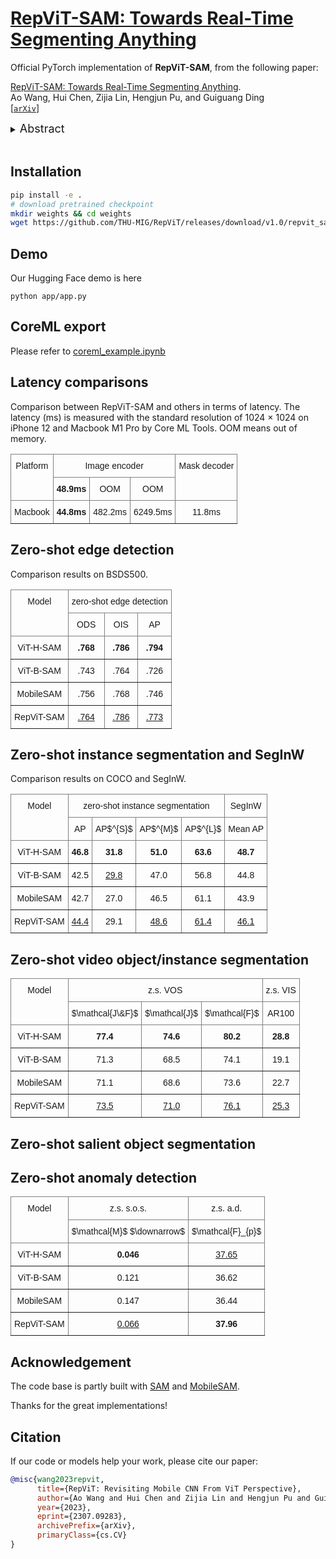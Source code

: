 # [RepViT-SAM: Towards Real-Time Segmenting Anything]()

Official PyTorch implementation of **RepViT-SAM**, from the following paper:

[RepViT-SAM: Towards Real-Time Segmenting Anything]().\
Ao Wang, Hui Chen, Zijia Lin, Hengjun Pu, and Guiguang Ding\
[[`arXiv`]()]

<details>
  <summary>
  <font size="+1">Abstract</font>
  </summary>
Segment Anything Model (SAM) has shown impressive zero-shot transfer performance for various computer vision tasks recently. However, its heavy computation costs remain daunting for practical applications. MobileSAM proposes to replace the heavyweight image encoder in SAM with TinyViT by employing distillation, which results in a significant reduction in computational requirements. However, its deployment on resource-constrained mobile devices still encounters challenges due to the substantial memory and computational overhead caused by self-attention mechanisms. Recently, RepViT achieves the state-of-the-art performance and latency trade-off on mobile devices by incorporating efficient architectural designs of ViTs into CNNs. Here, to achieve real-time segmenting anything on mobile devices, following, we replace the heavyweight image encoder in SAM with RepViT model, ending up with the RepViT-SAM model. Extensive experiments show that RepViT-SAM can enjoy significantly better zero-shot transfer capability than MobileSAM, along with nearly $10\times$ faster inference speed. The code and models are available at \url{https://github.com/THU-MIG/RepViT}.
</details>

<br/>

## Installation
```bash
pip install -e .
# download pretrained checkpoint
mkdir weights && cd weights
wget https://github.com/THU-MIG/RepViT/releases/download/v1.0/repvit_sam.pt
```

## Demo
Our Hugging Face demo is here
```
python app/app.py
```

## CoreML export
Please refer to [coreml_example.ipynb](./notebooks/coreml_example.ipynb)


## Latency comparisons
Comparison between RepViT-SAM and others in terms of latency. The latency (ms) is measured with the standard resolution of 1024 $\times$ 1024 on iPhone 12 and Macbook M1 Pro by Core ML Tools. OOM means out of memory.

<style type="text/css">
.tg  {border-collapse:collapse;border-spacing:0;}
.tg td{border-color:black;border-style:solid;border-width:1px;font-family:Arial, sans-serif;font-size:14px;
  overflow:hidden;padding:10px 5px;word-break:normal;}
.tg th{border-color:black;border-style:solid;border-width:1px;font-family:Arial, sans-serif;font-size:14px;
  font-weight:normal;overflow:hidden;padding:10px 5px;word-break:normal;}
.tg .tg-c3ow{border-color:inherit;text-align:center;vertical-align:top}
</style>
<table class="tg">
<thead>
  <tr>
    <th class="tg-c3ow" rowspan="2">Platform</th>
    <th class="tg-c3ow" colspan="3">Image encoder</th>
    <th class="tg-c3ow" rowspan="2">Mask decoder</th>
  </tr>
  <tr>
    <th class="tg-c3ow"><b>48.9ms</b></th>
    <th class="tg-c3ow">OOM</th>
    <th class="tg-c3ow">OOM</th>
  </tr>
</thead>
<tbody>
  <tr>
    <td class="tg-c3ow">Macbook</td>
    <td class="tg-c3ow"><b>44.8ms</b></td>
    <td class="tg-c3ow">482.2ms</td>
    <td class="tg-c3ow">6249.5ms</td>
    <td class="tg-c3ow">11.8ms</td>
  </tr>
</tbody>
</table>


## Zero-shot edge detection

Comparison results on BSDS500.

<style type="text/css">
.tg  {border-collapse:collapse;border-spacing:0;}
.tg td{border-color:black;border-style:solid;border-width:1px;font-family:Arial, sans-serif;font-size:14px;
  overflow:hidden;padding:10px 5px;word-break:normal;}
.tg th{border-color:black;border-style:solid;border-width:1px;font-family:Arial, sans-serif;font-size:14px;
  font-weight:normal;overflow:hidden;padding:10px 5px;word-break:normal;}
.tg .tg-c3ow{border-color:inherit;text-align:center;vertical-align:top}
</style>
<table class="tg">
<thead>
  <tr>
    <th class="tg-c3ow" rowspan="2">Model</th>
    <th class="tg-c3ow" colspan="3">zero-shot edge detection</th>
  </tr>
  <tr>
    <th class="tg-c3ow">ODS</th>
    <th class="tg-c3ow">OIS</th>
    <th class="tg-c3ow">AP</th>
  </tr>
</thead>
<tbody>
  <tr>
    <td class="tg-c3ow">ViT-H-SAM</td>
    <td class="tg-c3ow"><b>.768</b></td>
    <td class="tg-c3ow"><b>.786</b></td>
    <td class="tg-c3ow"><b>.794</b></td>
  </tr>
  <tr>
    <td class="tg-c3ow">ViT-B-SAM</td>
    <td class="tg-c3ow">.743</td>
    <td class="tg-c3ow">.764</td>
    <td class="tg-c3ow">.726</td>
  </tr>
  <tr>
    <td class="tg-c3ow">MobileSAM</td>
    <td class="tg-c3ow">.756</td>
    <td class="tg-c3ow">.768</td>
    <td class="tg-c3ow">.746</td>
  </tr>
  <tr>
    <td class="tg-c3ow">RepViT-SAM</td>
    <td class="tg-c3ow"><u>.764</u></td>
    <td class="tg-c3ow"><u>.786</u></td>
    <td class="tg-c3ow"><u>.773</u></td>
  </tr>
</tbody>
</table>


## Zero-shot instance segmentation and SegInW
Comparison results on COCO and SegInW.
<style type="text/css">
.tg  {border-collapse:collapse;border-spacing:0;}
.tg td{border-color:black;border-style:solid;border-width:1px;font-family:Arial, sans-serif;font-size:14px;
  overflow:hidden;padding:10px 5px;word-break:normal;}
.tg th{border-color:black;border-style:solid;border-width:1px;font-family:Arial, sans-serif;font-size:14px;
  font-weight:normal;overflow:hidden;padding:10px 5px;word-break:normal;}
.tg .tg-c3ow{border-color:inherit;text-align:center;vertical-align:top}
</style>
<table class="tg">
<thead>
  <tr>
    <th class="tg-c3ow" rowspan="2">Model</th>
    <th class="tg-c3ow" colspan="4">zero-shot instance segmentation</th>
    <th class="tg-c3ow">SegInW</th>
  </tr>
  <tr>
    <th class="tg-c3ow">AP</th>
    <th class="tg-c3ow">AP$^{S}$</th>
    <th class="tg-c3ow">AP$^{M}$</th>
    <th class="tg-c3ow">AP$^{L}$</th>
    <th class="tg-c3ow">Mean AP</th>
  </tr>
</thead>
<tbody>
  <tr>
    <td class="tg-c3ow">ViT-H-SAM</td>
    <td class="tg-c3ow"><b>46.8</b></td>
    <td class="tg-c3ow"><b>31.8</b></td>
    <td class="tg-c3ow"><b>51.0</b></td>
    <td class="tg-c3ow"><b>63.6</b></td>
    <td class="tg-c3ow"><b>48.7</b></td>
  </tr>
  <tr>
    <td class="tg-c3ow">ViT-B-SAM</td>
    <td class="tg-c3ow">42.5</td>
    <td class="tg-c3ow"><u>29.8</u></td>
    <td class="tg-c3ow">47.0</td>
    <td class="tg-c3ow">56.8</td>
    <td class="tg-c3ow">44.8</td>
  </tr>
  <tr>
    <td class="tg-c3ow">MobileSAM</td>
    <td class="tg-c3ow">42.7</td>
    <td class="tg-c3ow">27.0</td>
    <td class="tg-c3ow">46.5</td>
    <td class="tg-c3ow">61.1</td>
    <td class="tg-c3ow">43.9</td>
  </tr>
  <tr>
    <td class="tg-c3ow">RepViT-SAM</td>
    <td class="tg-c3ow"><u>44.4</u></td>
    <td class="tg-c3ow">29.1</td>
    <td class="tg-c3ow"><u>48.6</u></td>
    <td class="tg-c3ow"><u>61.4</u></td>
    <td class="tg-c3ow"><u>46.1</u></td>
  </tr>
</tbody>
</table>

## Zero-shot video object/instance segmentation

<style type="text/css">
.tg  {border-collapse:collapse;border-spacing:0;}
.tg td{border-color:black;border-style:solid;border-width:1px;font-family:Arial, sans-serif;font-size:14px;
  overflow:hidden;padding:10px 5px;word-break:normal;}
.tg th{border-color:black;border-style:solid;border-width:1px;font-family:Arial, sans-serif;font-size:14px;
  font-weight:normal;overflow:hidden;padding:10px 5px;word-break:normal;}
.tg .tg-c3ow{border-color:inherit;text-align:center;vertical-align:top}
</style>
<table class="tg">
<thead>
  <tr>
    <th class="tg-c3ow" rowspan="2">Model</th>
    <th class="tg-c3ow" colspan="3">z.s. VOS</th>
    <th class="tg-c3ow">z.s. VIS</th>
  </tr>
  <tr>
    <th class="tg-c3ow">$\mathcal{J\&amp;F}$</th>
    <th class="tg-c3ow">$\mathcal{J}$</th>
    <th class="tg-c3ow">$\mathcal{F}$</th>
    <th class="tg-c3ow">AR100</th>
  </tr>
</thead>
<tbody>
  <tr>
    <td class="tg-c3ow">ViT-H-SAM</td>
    <td class="tg-c3ow"><b>77.4</b></td>
    <td class="tg-c3ow"><b>74.6</b></td>
    <td class="tg-c3ow"><b>80.2</b></td>
    <td class="tg-c3ow"><b>28.8</b></td>
  </tr>
  <tr>
    <td class="tg-c3ow">ViT-B-SAM</td>
    <td class="tg-c3ow">71.3</td>
    <td class="tg-c3ow">68.5</td>
    <td class="tg-c3ow">74.1</td>
    <td class="tg-c3ow">19.1</td>
  </tr>
  <tr>
    <td class="tg-c3ow">MobileSAM</td>
    <td class="tg-c3ow">71.1</td>
    <td class="tg-c3ow">68.6</td>
    <td class="tg-c3ow">73.6</td>
    <td class="tg-c3ow">22.7</td>
  </tr>
  <tr>
    <td class="tg-c3ow">RepViT-SAM</td>
    <td class="tg-c3ow"><u>73.5</u></td>
    <td class="tg-c3ow"><u>71.0</u></td>
    <td class="tg-c3ow"><u>76.1</u></td>
    <td class="tg-c3ow"><u>25.3</u></td>
  </tr>
</tbody>
</table>

## Zero-shot salient object segmentation
## Zero-shot anomaly detection
<style type="text/css">
.tg  {border-collapse:collapse;border-spacing:0;}
.tg td{border-color:black;border-style:solid;border-width:1px;font-family:Arial, sans-serif;font-size:14px;
  overflow:hidden;padding:10px 5px;word-break:normal;}
.tg th{border-color:black;border-style:solid;border-width:1px;font-family:Arial, sans-serif;font-size:14px;
  font-weight:normal;overflow:hidden;padding:10px 5px;word-break:normal;}
.tg .tg-c3ow{border-color:inherit;text-align:center;vertical-align:top}
</style>
<table class="tg">
<thead>
  <tr>
    <th class="tg-c3ow" rowspan="2">Model</th>
    <th class="tg-c3ow">z.s. s.o.s.</th>
    <th class="tg-c3ow">z.s. a.d.</th>
  </tr>
  <tr>
    <th class="tg-c3ow">$\mathcal{M}$ $\downarrow$</th>
    <th class="tg-c3ow">$\mathcal{F}_{p}$</th>
  </tr>
</thead>
<tbody>
  <tr>
    <td class="tg-c3ow">ViT-H-SAM</td>
    <td class="tg-c3ow"><b>0.046</b></td>
    <td class="tg-c3ow"><u>37.65</u></td>
  </tr>
  <tr>
    <td class="tg-c3ow">ViT-B-SAM</td>
    <td class="tg-c3ow">0.121</td>
    <td class="tg-c3ow">36.62</td>
  </tr>
  <tr>
    <td class="tg-c3ow">MobileSAM</td>
    <td class="tg-c3ow">0.147</td>
    <td class="tg-c3ow">36.44</td>
  </tr>
  <tr>
    <td class="tg-c3ow">RepViT-SAM</td>
    <td class="tg-c3ow"><u>0.066</u></td>
    <td class="tg-c3ow"><b>37.96</b></td>
  </tr>
</tbody>
</table>

## Acknowledgement

The code base is partly built with [SAM](https://github.com/facebookresearch/segment-anything) and [MobileSAM](https://github.com/ChaoningZhang/MobileSAM). 

Thanks for the great implementations! 

## Citation

If our code or models help your work, please cite our paper:
```BibTeX
@misc{wang2023repvit,
      title={RepViT: Revisiting Mobile CNN From ViT Perspective}, 
      author={Ao Wang and Hui Chen and Zijia Lin and Hengjun Pu and Guiguang Ding},
      year={2023},
      eprint={2307.09283},
      archivePrefix={arXiv},
      primaryClass={cs.CV}
}
```
